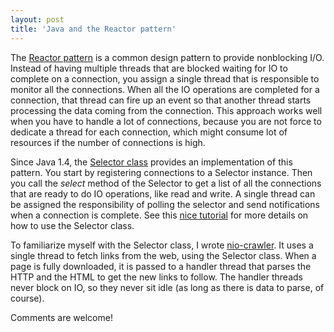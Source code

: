 ```yaml
---
layout: post
title: 'Java and the Reactor pattern'
---
```


The <a href="http://en.wikipedia.org/wiki/Reactor_pattern">Reactor pattern</a> is a common design pattern to provide nonblocking I/O.﻿ Instead of having multiple threads that are blocked waiting for IO to complete on a connection, you assign a single thread that is responsible to monitor all the connections. When all the IO operations are completed for a connection, that thread can fire up an event so that another thread starts processing the data coming from the connection. This approach works well when you have to handle a lot of connections, because you are not force to dedicate a thread for each connection, which might consume lot of resources if the number of connections is high.

Since Java 1.4, the <a href="http://download.oracle.com/javase/6/docs/api/java/nio/channels/Selector.html">Selector class</a> provides an implementation of this pattern. You start by registering connections to a Selector instance. Then you call the <em>select</em> method of the Selector to get a list of all the connections that are ready to do IO operations, like read and write. A single thread can be assigned the responsibility of polling the selector and send notifications when a connection is complete. See this <a href="http://www.ibm.com/developerworks/java/library/j-javaio/">nice tutorial</a> for more details on how to use the Selector class.

To familiarize myself with the Selector class, I wrote <a href="https://github.com/pascaldimassimo/nio-crawler">nio-crawler</a>. It uses a single thread to fetch links from the web, using the Selector class. When a page is fully downloaded, it is passed to a handler thread that parses the HTTP and the HTML to get the new links to follow. The handler threads never block on IO, so they never sit idle (as long as there is data to parse, of course).

Comments are welcome!

